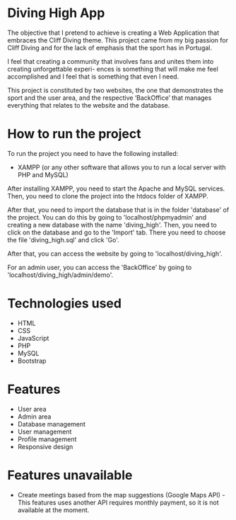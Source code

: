 # Diving High App

The objective that I pretend to achieve is creating a Web Application that embraces the Cliff Diving
theme. This project came from my big passion for Cliff Diving and for the lack of emphasis that the sport
has in Portugal.

I feel that creating a community that involves fans and unites them into creating unforgettable experi-
ences is something that will make me feel accomplished and I feel that is something that even I need.

This project is constituted by two websites, the one that demonstrates the sport and the user area, and
the respective ‘BackOffice’ that manages everything that relates to the website and the database.

# How to run the project

To run the project you need to have the following installed:

- XAMPP (or any other software that allows you to run a local server with PHP and MySQL)

After installing XAMPP, you need to start the Apache and MySQL services. Then, you need to clone the project into the htdocs folder of XAMPP.

After that, you need to import the database that is in the folder 'database' of the project. You can do this by going to 'localhost/phpmyadmin' and creating a new database with the name 'diving_high'. Then, you need to click on the database and go to the 'Import' tab. There you need to choose the file 'diving_high.sql' and click 'Go'.

After that, you can access the website by going to 'localhost/diving_high'.

For an admin user, you can access the 'BackOffice' by going to 'localhost/diving_high/admin/demo'.

# Technologies used

- HTML
- CSS
- JavaScript
- PHP
- MySQL
- Bootstrap

# Features

- User area
- Admin area
- Database management
- User management
- Profile management
- Responsive design

# Features unavailable

- Create meetings based from the map suggestions (Google Maps API) - This features uses another API requires monthly payment, so it is not available at the moment.